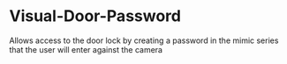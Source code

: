 # Visual-Door-Password
Allows access to the door lock by creating a password in the mimic series that the user will enter against the camera

